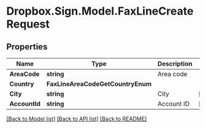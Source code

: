# Dropbox.Sign.Model.FaxLineCreateRequest

## Properties

Name | Type | Description | Notes
------------ | ------------- | ------------- | -------------
**AreaCode** | **string** |  Area code  | 
**Country** | **FaxLineAreaCodeGetCountryEnum** |    | 
**City** | **string** |  City  | [optional] 
**AccountId** | **string** |  Account ID  | [optional] 

[[Back to Model list]](../README.md#documentation-for-models) [[Back to API list]](../README.md#documentation-for-api-endpoints) [[Back to README]](../README.md)

